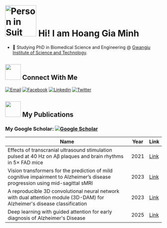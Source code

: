 <h1>
  <img src="https://raw.githubusercontent.com/Tarikul-Islam-Anik/Animated-Fluent-Emojis/master/Emojis/People%20with%20activities/Person%20in%20Suit%20Levitating%20Medium-Light%20Skin%20Tone.png" alt="Person in Suit Levitating Medium-Light Skin Tone" width="100" height="100" />
  Hi! I am Hoang Gia Minh 
</h1>

* 📖 Studying PhD in Biomedical Science and Engineering @ [Gwangju Institute of Science and Technology](https://www.gist.ac.kr/en/). 

## <img height="50" src="https://raw.githubusercontent.com/Tarikul-Islam-Anik/Animated-Fluent-Emojis/master/Emojis/Smilies/See-No-Evil%20Monkey.png"/> Connect With Me
<!-- Contacts -->
[![Email](https://img.shields.io/badge/Gmail-D14836?style=for-the-badge&logo=gmail&logoColor=white)](mailto:giaminh2022@gm.gist.ac.kr)
[![Facebook](https://img.shields.io/badge/Facebook-1877F2?style=for-the-badge&logo=facebook&logoColor=white)](https://www.facebook.com/giaminhbk/)
[![Linkedin](https://img.shields.io/badge/LinkedIn-0077B5?style=for-the-badge&logo=linkedin&logoColor=white)](https://www.linkedin.com/in/minh-hoang-gia/)
[![Twitter](https://img.shields.io/badge/Twitter-1DA1F2?style=for-the-badge&logo=twitter&logoColor=white)](https://twitter.com/giaminh9698)

## <img height="50" src="https://raw.githubusercontent.com/Tarikul-Islam-Anik/Animated-Fluent-Emojis/master/Emojis/Objects/Graduation%20Cap.png"/> My Publications
### My Google Scholar: [![Google Scholar](https://img.shields.io/badge/Scholar-100000?style=flat&logo=GoogleScholar&logoColor=white&&color=0181FF)](https://scholar.google.com/citations?user=Lo1YsfcAAAAJ)
| Name| Year | Link | 
|------------------------------------------------------------------------------|----------|-----------|
|Effects of transcranial ultrasound stimulation pulsed at 40 Hz on Aβ plaques and brain rhythms in 5× FAD mice|2021|[Link](https://doi.org/10.1186/s40035-021-00274-x)
|Vision transformers for the prediction of mild cognitive impairment to Alzheimer’s disease progression using mid-sagittal sMRI|2023|[Link](https://doi.org/10.3389/fnagi.2023.1102869)
|A reproducible 3D convolutional neural network with dual attention module (3D-DAM) for Alzheimer's disease classification|2023|[Link](https://doi.org/10.48550/arXiv.2310.12574)
|Deep learning with guided attention for early diagnosis of Alzheimer's Disease|2025|[Link](https://doi.org/10.1088/1402-4896/add2a6)

